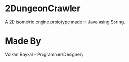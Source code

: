 # 2DungeonCrawler #

A 2D isometric engine prototype made in Java using Spring.

# Made By #
Volkan Baykal - Programmer/Designer\
